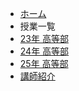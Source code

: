 <!-- _navbar.md -->
<!-- ![Logo](https://yourdomain/logo.png ':height=30')  -->
* [ホーム](README.md)
* 授業一覧
 * [23年 高等部](ListOfCurriculum.md)
 * [24年 高等部](ListOfCurriculum.md)
 * [25年 高等部](ListOfCurriculum.md)
* [講師紹介](Portfolio.md)